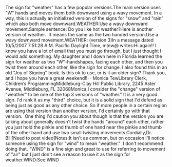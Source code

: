 The sign for "weather" has a few popular versions.The main version uses "W" hands and moves them both downward using a wavy 
movement. In a way, this is actually an initialized version of the signs for 
"snow" and "rain" which also both move downward.WEATHER:Use a wavy downward movement.Sample sentence:
Do you like hot weather?Here is another version of weather.  It means the same as the two
handed version.Use a wavy downward movement.WEATHER: (version 3)In a message dated 10/5/2007 7:51:28 A.M. Pacific 
Daylight Time, mtew@ writes:Hi again!! I know you have a lot of email that you must go through, but 
I just thought I would add something. My daughter and I down here in 
Florida learned the sign for weather as two "W"-handshapes, facing each 
other, and then you twist them around each other, like the sign for 
change. I also found this in an old "Joy of Signing" book. Is this ok to 
use, or is it an older sign? Thank you, and I hope you have a great 
weekend!!-- Monica TewLibrary Clerk, Children’s ProgrammingMiddleburg-Clay Hill Public Library, 2245 Aster Avenue, Middleburg, FL 
32068Monica,I consider the "change" version of "weather" to be one of the top 3 
versions of "weather." It is a very good sign.
I'd rank it as my "third" choice, but it is a solid sign that I'd defend 
as being just as good as any other choice. So if more people in a 
certain region are using that version than another version, I'd 
certainly go with that version.  One thing I'd caution you about 
though is that the version you are talking about generally doesn't twist 
the hands "around" each other, rather you just hold the pinkie and thumb 
of one hand near the pinkie and thumb of the other hand and use two 
small twisting movements.Cordially,Dr. Bill[Need to post video]Notes:It isn't as common, but on occasion I'll notice someone using the sign for "wind"
to mean "weather."  I don't recommend doing that. "WIND" is a fine sign 
and great to use for referring to movement of "air" but I just don't see a 
reason to use it as the sign for weather.WIND:See:WIND